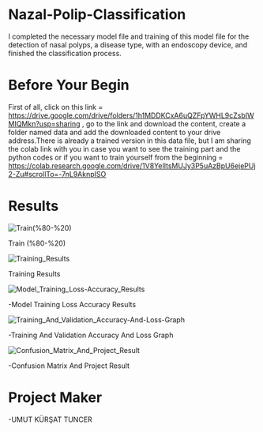 # Nazal-Polip-Classification
I completed the necessary model file and training of this model file for the detection of nasal polyps, a disease type, with an endoscopy device, and finished the classification process.
# Before Your Begin
First of all, click on this link = https://drive.google.com/drive/folders/1h1MDDKCxA6uQZFpYWHL9cZsbIWMIQMkn?usp=sharing , go to the link and download the content, create a folder named data and add the downloaded content to your drive address.There is already a trained version in this data file, but I am sharing the colab link with you in case you want to see the training part and the python codes or if you want to train yourself from the beginning = https://colab.research.google.com/drive/1V8YeIltsMUJy3P5uAzBpU6ejePUj2-Zu#scrollTo=-7nL9AknpISO 

# Results
![Train(%80-%20)](https://user-images.githubusercontent.com/88190816/172209124-99387135-6175-4740-9ab5-6d93bc02f28a.png)

Train (%80-%20)

![Training_Results](https://user-images.githubusercontent.com/88190816/172209213-3ddb99c1-733b-4123-88b0-4688523f864b.png)

Training Results

![Model_Training_Loss-Accuracy_Results](https://user-images.githubusercontent.com/88190816/172210659-2a0b69b0-f5f1-4c88-b294-0a05f77c9ec1.png)

-Model Training Loss Accuracy Results

![Training_And_Validation_Accuracy-And-Loss-Graph](https://user-images.githubusercontent.com/88190816/172210679-af158f2b-fe08-42f0-80c4-114e021f60b9.png)

-Training And Validation Accuracy And Loss Graph

![Confusion_Matrix_And_Project_Result](https://user-images.githubusercontent.com/88190816/172210706-62f70279-69d2-4d9f-8b92-ce3d61277780.png)

-Confusion Matrix And Project Result
 
 # Project Maker
   -UMUT KÜRŞAT TUNCER
